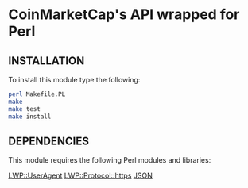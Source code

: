# CoinMarketCap's API wrapped for Perl

## INSTALLATION

To install this module type the following:

```bash
perl Makefile.PL
make
make test
make install
```

## DEPENDENCIES

This module requires the following Perl modules and libraries:

  [LWP::UserAgent](http://search.cpan.org/~ether/libwww-perl-6.31/lib/LWP/UserAgent.pm)
  [LWP::Protocol::https](http://search.cpan.org/~oalders/LWP-Protocol-https-6.07/lib/LWP/Protocol/https.pm)
  [JSON](http://search.cpan.org/~ishigaki/JSON-2.97001/lib/JSON.pm)
